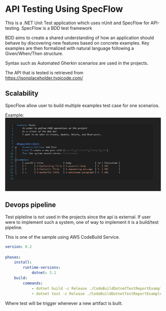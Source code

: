 # API Testing Using SpecFlow

This is a .NET Unit Test application which uses nUnit and SpecFlow for API-testing.
SpecFlow is a BDD test framework  

BDD aims to create a shared understanding of how an application should behave by discovering new features based on concrete examples. Key examples are then formalized with natural language following a Given/When/Then structure.

Syntax such as Automated Gherkin scenarios are used in the projects.


The API that is tested is retrieved from https://jsonplaceholder.typicode.com/


## Scalability
SpecFlow allow user to build multiple examples test case for one scenarios.

Example:
![](/img/test.png)


## Devops pipeline
Test pipleline is not used in the projects since the api is external. If user
were to implement such a system, one of way to implement it is a build/test pipeline.

This is one of the sample using AWS CodeBuild Service.
```yaml
version: 0.2

phases:
    install:
        runtime-versions:
            dotnet: 3.1
    build:
        commands:
            - dotnet build -c Release ./CodeBuildDotnetTestReportExample/CodeBuildDotnetTestReportExample.csproj
            - dotnet test -c Release ./CodeBuildDotnetTestReportExample.Tests/CodeBuildDotnetTestReportExample.Tests.csproj

```

Where test will be trigger whenever a new artifact is built.
